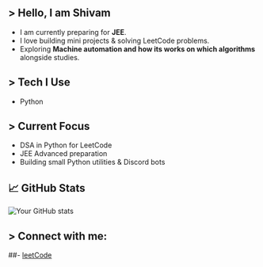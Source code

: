 ## > Hello, I am Shivam

- I am currently preparing for **JEE**.  
- I love building mini projects & solving LeetCode problems.  
- Exploring **Machine automation and how its works on which algorithms** alongside studies.

## > Tech I Use
- Python 

## > Current Focus
- DSA in Python for LeetCode
- JEE Advanced preparation
- Building small Python utilities & Discord bots

## 📈 GitHub Stats
![Your GitHub stats](https://github-readme-stats.vercel.app/api?username=shivamsir&show_icons=true&theme=tokyonight)


## > Connect with me:
##- [leetCode](https://leetcode.com/u/Shivamgupta7709/)

